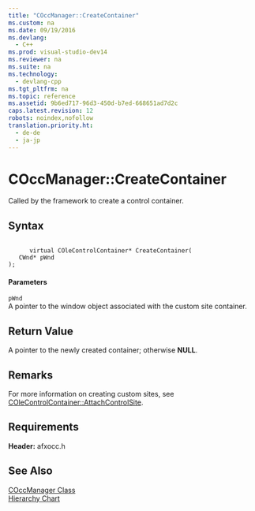 ```yaml
---
title: "COccManager::CreateContainer"
ms.custom: na
ms.date: 09/19/2016
ms.devlang: 
  - C++
ms.prod: visual-studio-dev14
ms.reviewer: na
ms.suite: na
ms.technology: 
  - devlang-cpp
ms.tgt_pltfrm: na
ms.topic: reference
ms.assetid: 9b6ed717-96d3-450d-b7ed-668651ad7d2c
caps.latest.revision: 12
robots: noindex,nofollow
translation.priority.ht: 
  - de-de
  - ja-jp
---
```

# COccManager::CreateContainer
Called by the framework to create a control container.  
  
## Syntax  
  
```  
  
      virtual COleControlContainer* CreateContainer(  
   CWnd* pWnd   
);  
```  
  
#### Parameters  
 `pWnd`  
 A pointer to the window object associated with the custom site container.  
  
## Return Value  
 A pointer to the newly created container; otherwise **NULL**.  
  
## Remarks  
 For more information on creating custom sites, see [COleControlContainer::AttachControlSite](../vs140/COleControlContainer--AttachControlSite.md).  
  
## Requirements  
 **Header:** afxocc.h  
  
## See Also  
 [COccManager Class](../vs140/COccManager-Class.md)   
 [Hierarchy Chart](../vs140/Hierarchy-Chart.md)